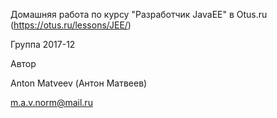 Домашняя работа по курсу "Разработчик JavaEE" в Otus.ru (https://otus.ru/lessons/JEE/)

Группа 2017-12

Автор

Anton Matveev (Антон Матвеев)

m.a.v.norm@mail.ru
